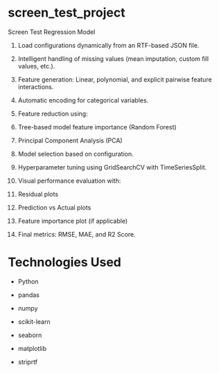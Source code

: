 # screen_test_project
Screen Test Regression Model

1. Load configurations dynamically from an RTF-based JSON file.

2. Intelligent handling of missing values (mean imputation, custom fill values, etc.).

3. Feature generation: Linear, polynomial, and explicit pairwise feature interactions.

4. Automatic encoding for categorical variables.

5. Feature reduction using:

6. Tree-based model feature importance (Random Forest)

7. Principal Component Analysis (PCA)

8. Model selection based on configuration.

9. Hyperparameter tuning using GridSearchCV with TimeSeriesSplit.

10. Visual performance evaluation with:

11. Residual plots

12. Prediction vs Actual plots

13. Feature importance plot (if applicable)

14. Final metrics: RMSE, MAE, and R2 Score.


# Technologies Used

- Python 

- pandas

- numpy

- scikit-learn

- seaborn

- matplotlib

- striprtf